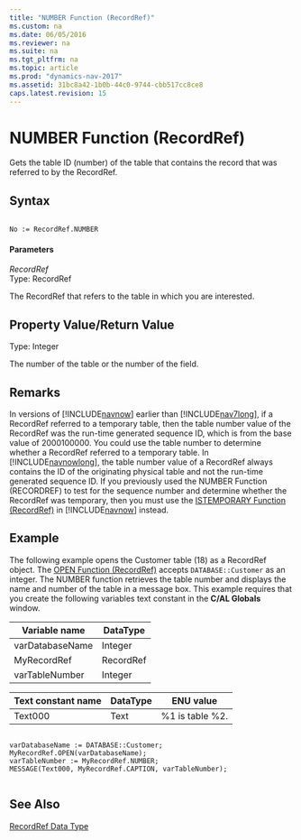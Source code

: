 ```yaml
---
title: "NUMBER Function (RecordRef)"
ms.custom: na
ms.date: 06/05/2016
ms.reviewer: na
ms.suite: na
ms.tgt_pltfrm: na
ms.topic: article
ms.prod: "dynamics-nav-2017"
ms.assetid: 31bc8a42-1b0b-44c0-9744-cbb517cc8ce8
caps.latest.revision: 15
---
```

# NUMBER Function (RecordRef)
Gets the table ID \(number\) of the table that contains the record that was referred to by the RecordRef.  
  
## Syntax  
  
```  
  
No := RecordRef.NUMBER  
```  
  
#### Parameters  
 *RecordRef*  
 Type: RecordRef  
  
 The RecordRef that refers to the table in which you are interested.  
  
## Property Value/Return Value  
 Type: Integer  
  
 The number of the table or the number of the field.  
  
## Remarks  
 In versions of [!INCLUDE[navnow](includes/navnow_md.md)] earlier than [!INCLUDE[nav7long](includes/nav7long_md.md)], if a RecordRef referred to a temporary table, then the table number value of the RecordRef was the run-time generated sequence ID, which is from the base value of 2000100000. You could use the table number to determine whether a RecordRef referred to a temporary table. In [!INCLUDE[navnowlong](includes/navnowlong_md.md)], the table number value of a RecordRef always contains the ID of the originating physical table and not the run-time generated sequence ID. If you previously used the NUMBER Function \(RECORDREF\) to test for the sequence number and determine whether the RecordRef was temporary, then you must use the [ISTEMPORARY Function \(RecordRef\)](ISTEMPORARY-Function--RecordRef-.md) in [!INCLUDE[navnow](includes/navnow_md.md)] instead.  
  
## Example  
 The following example opens the Customer table \(18\) as a RecordRef object. The [OPEN Function \(RecordRef\)](OPEN-Function--RecordRef-.md) accepts `DATABASE::Customer` as an integer. The NUMBER function retrieves the table number and displays the name and number of the table in a message box. This example requires that you create the following variables text constant in the **C/AL Globals** window.  
  
|Variable name|DataType|  
|-------------------|--------------|  
|varDatabaseName|Integer|  
|MyRecordRef|RecordRef|  
|varTableNumber|Integer|  
  
|Text constant name|DataType|ENU value|  
|------------------------|--------------|---------------|  
|Text000|Text|%1 is table %2.|  
  
```  
  
varDatabaseName := DATABASE::Customer;  
MyRecordRef.OPEN(varDatabaseName);  
varTableNumber := MyRecordRef.NUMBER;  
MESSAGE(Text000, MyRecordRef.CAPTION, varTableNumber);  
  
```  
  
## See Also  
 [RecordRef Data Type](RecordRef-Data-Type.md)
